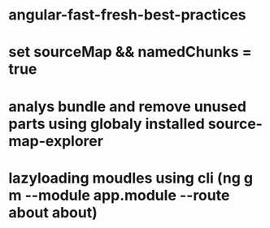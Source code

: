 # angular-fast-fresh-best-practices

# set sourceMap && namedChunks = true

# analys bundle and remove unused parts using globaly installed source-map-explorer

# lazyloading moudles using cli (ng g m --module app.module --route about about)
